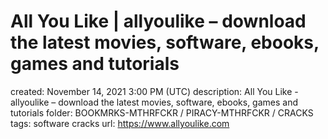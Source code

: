 # All You Like | allyoulike – download the latest movies, software, ebooks, games and tutorials

created: November 14, 2021 3:00 PM (UTC)
description: All You Like - allyoulike – download the latest movies, software, ebooks, games and tutorials
folder: BOOKMRKS-MTHRFCKR / PIRACY-MTHRFCKR / CRACKS
tags: software cracks
url: https://www.allyoulike.com